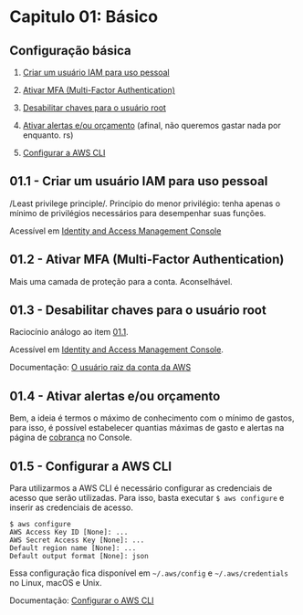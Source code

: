# Capitulo 01: Básico


## Configuração básica

1. [Criar um usuário IAM para uso pessoal](#01-1---criar-um-usuário-iam-para-uso-pessoal)
2. [Ativar MFA (Multi-Factor Authentication)](#01-2---ativar-mfa-multi-factor-authentication)
3. [Desabilitar chaves para o usuário root](#01-3---desabilitar-chaves-para-usuário-root)

4. [Ativar alertas e/ou orçamento](#01-4---ativar-alertas-eou-orçamento) (afinal, não queremos gastar nada por enquanto. rs)
5. [Configurar a AWS CLI](#01-5---configurar-a-aws-cli)

## 01.1 - Criar um usuário IAM para uso pessoal

/Least privilege principle/. Princípio do menor privilégio: tenha apenas o mínimo de privilégios necessários para desempenhar suas funções.

Acessível em [Identity and Access Management Console](https://console.aws.amazon.com/iam/)


## 01.2 - Ativar MFA (Multi-Factor Authentication)

Mais uma camada de proteção para a conta. Aconselhável.

## 01.3 - Desabilitar chaves para o usuário root

Raciocínio análogo ao item [01.1](#01-1---criar-um-usuário-iam-para-uso-pessoal).

Acessível em [Identity and Access Management Console](https://console.aws.amazon.com/iam/).

Documentação: [O usuário raiz da conta da AWS](https://docs.aws.amazon.com/pt_br/IAM/latest/UserGuide/id_root-user.html)

## 01.4 - Ativar alertas e/ou orçamento

Bem, a ideia é termos o máximo de conhecimento com o mínimo de gastos, para isso, é possível estabelecer quantias máximas de gasto e alertas na página de [cobrança](https://console.aws.amazon.com/billing) no Console.

## 01.5 - Configurar a AWS CLI

Para utilizarmos a AWS CLI é necessário configurar as credenciais de acesso que serão utilizadas. Para isso, basta executar `$ aws configure` e inserir as credenciais de acesso.

```
$ aws configure
AWS Access Key ID [None]: ...
AWS Secret Access Key [None]: ...
Default region name [None]: ...
Default output format [None]: json
```

Essa configuração fica disponível em `~/.aws/config` e `~/.aws/credentials` no Linux, macOS e Unix.

Documentação: [Configurar o AWS CLI](https://docs.aws.amazon.com/pt_br/cli/latest/userguide/cli-chap-configure.html)
